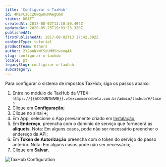 ```yaml
---
title: 'Configurar o TaxHub'
id: 4M1vCzCCZOwqwKuMAegUmm
status: DRAFT
createdAt: 2017-08-02T13:10:50.494Z
updatedAt: 2020-05-25T19:03:23.320Z
publishedAt: 
firstPublishedAt: 2017-08-02T13:17:42.392Z
contentType: tutorial
productTeam: Others
author: 2Y2pnNkWfSoUMMYcwemq4A
slug: configurar-o-taxhub
locale: pt
legacySlug: configurar-o-taxhub
subcategory: 
---
```


Para configurar o sistema de impostos TaxHub, siga os passos abaixo:

1.	Entre no módulo de TaxHub da VTEX: `https://{{ACCOUNTNAME}}.vtexcommercebeta.com.br/admin/taxhub/#/taxes`
2.	Clique em __Configuração__;
3.	Clique no sinal __+__;
4.	Em App, selecione o App previamente criado em [Instalação](/pt/tutorial/instalar-o-taxhub);
5.	Em __Endereço__, preencha com o domínio de serviço que fornecerá as __aliquots__. Nota: Em alguns casos, pode não ser necessário preencher o endereço da API;
6.	Em __Token de Autorização__ preencha com o token do serviço do passo anterior. Nota: Em alguns casos pode não ser necessário;
7.	Clique em __Salvar__.

![TaxHub Configuration](https://images.contentful.com/alneenqid6w5/RG3lWrwAOAyQYwk6gwGgq/7f291339357dac4cf07fbee9f5e0a649/TaxHubConfiguration.gif)
